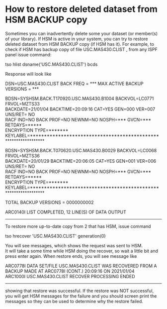 # How to restore deleted dataset from HSM BACKUP copy

Sometimes you can inadvertently delete some your dataset (or member(s) of your library).
If HSM is active in your system, you can try to restore deleted dataset from HSM BACKUP copy (if HSM has it).
For example, to check if HSM has backup copy of file USC.MAS430.CLIST , from any ISPF panel issue command:   

tso hlist dsname('USC.MAS430.CLIST') bcds 

Response will look like                                                                                                      

DSN=USC.MAS430.CLIST               BACK FREQ = ***  MAX ACTIVE BACKUP VERSIONS = *** 
                                                                                                     
  BDSN=SYSHSM.BACK.T170920.USC.MAS430.B1004        BACKVOL=LC0771   FRVOL=MZTS33                     
  BACKDATE=21/01/04  BACKTIME=20:09:16  CAT=YES  GEN=000  VER=007  UNS/RET= NO                       
  RACF IND=NO  BACK PROF=NO  NEWNM=NO  NOSPH=*** GVCN=*** RETDAYS=*****                              
  ENCRYPTION TYPE=*******                                                                            
  KEYLABEL=****************************************************************                          
                                                                                                     
  BDSN=SYSHSM.BACK.T070620.USC.MAS430.B0029        BACKVOL=LC0068   FRVOL=MZTS36                     
  BACKDATE=20/01/29  BACKTIME=20:06:05  CAT=YES  GEN=001  VER=006  UNS/RET= NO                       
  RACF IND=NO  BACK PROF=NO  NEWNM=NO  NOSPH=*** GVCN=*** RETDAYS=*****                              
  ENCRYPTION TYPE=*******                                                                            
  KEYLABEL=****************************************************************                          
                                                                                                     
 TOTAL BACKUP VERSIONS = 0000000002                                                                  
                                                                                                     
 ARC0140I LIST COMPLETED,       12 LINE(S) OF DATA OUTPUT                                         
 *** 

To restore more up-to-date copy from 2 that has HSM, issue command
 
tso hrecover 'USC.MAS430.CLIST' generation(0)

You will see messages, which shows the request was sent to HSM.  
It will take a some time while HSM doing the recover, so wait a little bit and press enter again.
When restore ends, you will see message like

ARC0778I DATA SET/FILE USC.MAS430.CLIST WAS RECOVERED FROM A BACKUP MADE AT
ARC0778I (CONT.) 20:09:16 ON 2021/01/04                                  
ARC1000I USC.MAS430.CLIST RECOVER PROCESSING ENDED                         
***                     

showing that restore was successful.  If the restore was NOT successful, you will get HSM messages for the failure and you should screen print the messages so they can be used to determine why the restore failed.  
